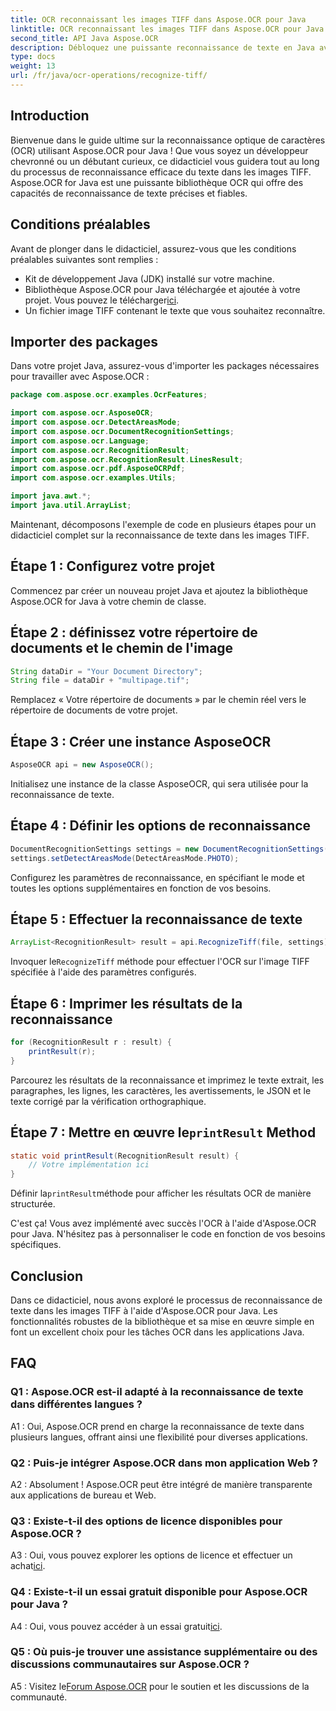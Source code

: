 ```yaml
---
title: OCR reconnaissant les images TIFF dans Aspose.OCR pour Java
linktitle: OCR reconnaissant les images TIFF dans Aspose.OCR pour Java
second_title: API Java Aspose.OCR
description: Débloquez une puissante reconnaissance de texte en Java avec Aspose.OCR. Reconnaissez sans effort le texte des images TIFF. Téléchargez-le maintenant pour une expérience OCR fluide.
type: docs
weight: 13
url: /fr/java/ocr-operations/recognize-tiff/
---
```

## Introduction

Bienvenue dans le guide ultime sur la reconnaissance optique de caractères (OCR) utilisant Aspose.OCR pour Java ! Que vous soyez un développeur chevronné ou un débutant curieux, ce didacticiel vous guidera tout au long du processus de reconnaissance efficace du texte dans les images TIFF. Aspose.OCR for Java est une puissante bibliothèque OCR qui offre des capacités de reconnaissance de texte précises et fiables.

## Conditions préalables

Avant de plonger dans le didacticiel, assurez-vous que les conditions préalables suivantes sont remplies :

- Kit de développement Java (JDK) installé sur votre machine.
-  Bibliothèque Aspose.OCR pour Java téléchargée et ajoutée à votre projet. Vous pouvez le télécharger[ici](https://releases.aspose.com/ocr/java/).
- Un fichier image TIFF contenant le texte que vous souhaitez reconnaître.

## Importer des packages

Dans votre projet Java, assurez-vous d'importer les packages nécessaires pour travailler avec Aspose.OCR :

```java
package com.aspose.ocr.examples.OcrFeatures;

import com.aspose.ocr.AsposeOCR;
import com.aspose.ocr.DetectAreasMode;
import com.aspose.ocr.DocumentRecognitionSettings;
import com.aspose.ocr.Language;
import com.aspose.ocr.RecognitionResult;
import com.aspose.ocr.RecognitionResult.LinesResult;
import com.aspose.ocr.pdf.AsposeOCRPdf;
import com.aspose.ocr.examples.Utils;

import java.awt.*;
import java.util.ArrayList;
```

Maintenant, décomposons l'exemple de code en plusieurs étapes pour un didacticiel complet sur la reconnaissance de texte dans les images TIFF.

## Étape 1 : Configurez votre projet

Commencez par créer un nouveau projet Java et ajoutez la bibliothèque Aspose.OCR for Java à votre chemin de classe.

## Étape 2 : définissez votre répertoire de documents et le chemin de l'image

```java
String dataDir = "Your Document Directory";
String file = dataDir + "multipage.tif";
```

Remplacez « Votre répertoire de documents » par le chemin réel vers le répertoire de documents de votre projet.

## Étape 3 : Créer une instance AsposeOCR

```java
AsposeOCR api = new AsposeOCR();
```

Initialisez une instance de la classe AsposeOCR, qui sera utilisée pour la reconnaissance de texte.

## Étape 4 : Définir les options de reconnaissance

```java
DocumentRecognitionSettings settings = new DocumentRecognitionSettings(2);
settings.setDetectAreasMode(DetectAreasMode.PHOTO);
```

Configurez les paramètres de reconnaissance, en spécifiant le mode et toutes les options supplémentaires en fonction de vos besoins.

## Étape 5 : Effectuer la reconnaissance de texte

```java
ArrayList<RecognitionResult> result = api.RecognizeTiff(file, settings);
```

 Invoquer le`RecognizeTiff` méthode pour effectuer l'OCR sur l'image TIFF spécifiée à l'aide des paramètres configurés.

## Étape 6 : Imprimer les résultats de la reconnaissance

```java
for (RecognitionResult r : result) {
    printResult(r);
}
```

Parcourez les résultats de la reconnaissance et imprimez le texte extrait, les paragraphes, les lignes, les caractères, les avertissements, le JSON et le texte corrigé par la vérification orthographique.

##  Étape 7 : Mettre en œuvre le`printResult` Method

```java
static void printResult(RecognitionResult result) {
    // Votre implémentation ici
}
```

 Définir la`printResult`méthode pour afficher les résultats OCR de manière structurée.

C'est ça! Vous avez implémenté avec succès l'OCR à l'aide d'Aspose.OCR pour Java. N'hésitez pas à personnaliser le code en fonction de vos besoins spécifiques.

## Conclusion

Dans ce didacticiel, nous avons exploré le processus de reconnaissance de texte dans les images TIFF à l'aide d'Aspose.OCR pour Java. Les fonctionnalités robustes de la bibliothèque et sa mise en œuvre simple en font un excellent choix pour les tâches OCR dans les applications Java.

## FAQ

### Q1 : Aspose.OCR est-il adapté à la reconnaissance de texte dans différentes langues ?

A1 : Oui, Aspose.OCR prend en charge la reconnaissance de texte dans plusieurs langues, offrant ainsi une flexibilité pour diverses applications.

### Q2 : Puis-je intégrer Aspose.OCR dans mon application Web ?

A2 : Absolument ! Aspose.OCR peut être intégré de manière transparente aux applications de bureau et Web.

### Q3 : Existe-t-il des options de licence disponibles pour Aspose.OCR ?

 A3 : Oui, vous pouvez explorer les options de licence et effectuer un achat[ici](https://purchase.aspose.com/buy).

### Q4 : Existe-t-il un essai gratuit disponible pour Aspose.OCR pour Java ?

A4 : Oui, vous pouvez accéder à un essai gratuit[ici](https://releases.aspose.com/).

### Q5 : Où puis-je trouver une assistance supplémentaire ou des discussions communautaires sur Aspose.OCR ?

 A5 : Visitez le[Forum Aspose.OCR](https://forum.aspose.com/c/ocr/16) pour le soutien et les discussions de la communauté.